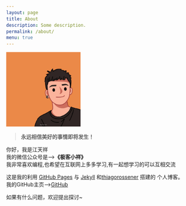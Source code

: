 ```yaml
---
layout: page
title: About
description: Some description.
permalink: /about/
menu: true
---
```


<img class="img-rounded" src="/assets/img/uploads/avatar_m.jpg" alt="Thiago Rossener" width="200">

<blockquote><p><strong>永远相信美好的事情即将发生！</strong></p></blockquote>
你好，我是江天祥<br/>
我的微信公众号是--><strong>《极客小祥》</strong><br/>
我非常喜欢编程,也希望在互联网上多多学习,有一起想学习的可以互相交流<br/>
<p>这是我的利用 <a href="https://pages.github.com/">GitHub Pages</a> 与 <a href="http://jekyll.com.cn/">Jekyll</a> 和<a href="https://github.com/thiagorossener/jekflix-template">thiagorossener</a> 搭建的 个人博客。<br/>
我的GitHub主页--><a href="https://github.com/JTXYH">GitHub</a><p>如果有什么问题，欢迎提出探讨~</p>